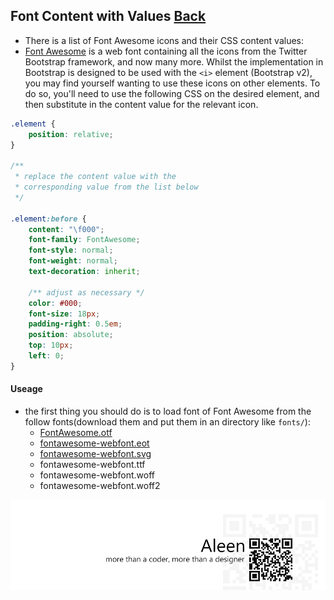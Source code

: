## Font Content with Values [**Back**](./../README.md)

- There is a list of Font Awesome icons and their CSS content values:
- [Font Awesome](http://fortawesome.github.com/Font-Awesome/) is a web font containing all the icons from the Twitter Bootstrap framework, and now many more. Whilst the implementation in Bootstrap is designed to be used with the `<i>` element (Bootstrap v2), you may find yourself wanting to use these icons on other elements. To do so, you'll need to use the following CSS on the desired element, and then substitute in the content value for the relevant icon.

```css
.element {
    position: relative;
}
 
/**
 * replace the content value with the
 * corresponding value from the list below
 */
 
.element:before {
    content: "\f000";
    font-family: FontAwesome;
    font-style: normal;
    font-weight: normal;
    text-decoration: inherit;

    /** adjust as necessary */
    color: #000;
    font-size: 18px;
    padding-right: 0.5em;
    position: absolute;
    top: 10px;
    left: 0;
}
```

#### Useage

- the first thing you should do is to load font of Font Awesome from the follow fonts(download them and put them in an directory like `fonts/`):
    - [FontAwesome.otf](https://github.com/aleen42/css/blob/master/content/fonts/FontAwesome.otf?raw=true)
    - [fontawesome-webfont.eot](https://github.com/aleen42/css/blob/master/content/fonts/fontawesome-webfont.eot?raw=true)
    - [fontawesome-webfont.svg](https://github.com/aleen42/css/raw/master/content/fonts/fontawesome-webfont.svg?raw=true)
    - fontawesome-webfont.ttf
    - fontawesome-webfont.woff
    - fontawesome-webfont.woff2

<a href="http://aleen42.github.io/" target="_blank" ><img src="./../pic/tail.gif"></a>